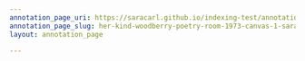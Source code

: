 ```yaml
---
annotation_page_uri: https://saracarl.github.io/indexing-test/annotations/her-kind-woodberry-poetry-room-1973-canvas-1-sara.json
annotation_page_slug: her-kind-woodberry-poetry-room-1973-canvas-1-sara
layout: annotation_page

---
```

